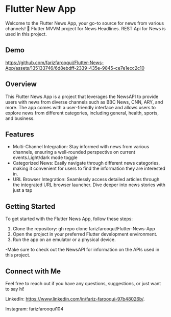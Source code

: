 # Flutter New App
Welcome to the Flutter News App, your go-to source for news from various channels! 🚀
Flutter MVVM project for News Headlines. 
REST Api for News is used in this project.

## Demo
https://github.com/farizfarooqui/Flutter-News-App/assets/135133746/6d8ebdff-2339-435e-9845-ce7e1ecc2c10

## Overview
This Flutter News App is a project that leverages the NewsAPI to provide users with news from diverse channels such as BBC News, CNN, ARY, and more. The app comes with a user-friendly interface and allows users to explore news from different categories, including general, health, sports, and business.

## Features

- Multi-Channel Integration: Stay informed with news from various channels, ensuring a well-rounded perspective on current events.Light/dark mode toggle
- Categorized News: Easily navigate through different news categories, making it convenient for users to find the information they are interested in.
- URL Browser Integration: Seamlessly access detailed articles through the integrated URL browser launcher. Dive deeper into news stories with just a tap


## Getting Started
To get started with the Flutter News App, follow these steps:

1. Clone the repository: gh repo clone farizfarooqui/Flutter-News-App
2. Open the project in your preferred Flutter development environment.
3. Run the app on an emulator or a physical device.


-Make sure to check out the NewsAPI for information on the APIs used in this project.

## Connect with Me
Feel free to reach out if you have any questions, suggestions, or just want to say hi!

LinkedIn: https://www.linkedin.com/in/fariz-farooqui-97b48026b/.

Instagram: farizfarooqui104


